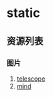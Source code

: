 # static

## 资源列表

### 图片
1. [telescope](media/images/3x2/315c721a-15a2-95f8-217e-6a3b9b84fcd3.jpg)
2. [mind](media/images/3x2/61e4fa1b-6c53-b481-0604-f31919e8325b.jpg)
